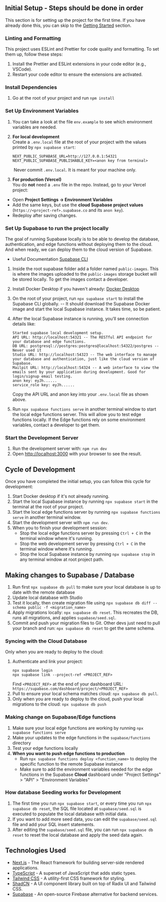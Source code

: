 ## Initial Setup - Steps should be done in order

This section is for setting up the project for the first time. If you have already done this, you can skip to the [Getting Started](#getting-started) section.

### Linting and Formatting

This project uses ESLint and Prettier for code quality and formatting. To set them up, follow these steps:

1. Install the Prettier and ESLint extensions in your code editor (e.g., VSCode).
2. Restart your code editor to ensure the extensions are activated.

### Install Dependencies

1. Go at the root of your project and run `npm install`

### Set Up Environment Variables

1. You can take a look at the file `env.example` to see which environment variables are needed.
2. **For local development**  
   Create a `.env.local` file at the root of your project with the values printed by `npx supabase start`:

   ```
   NEXT_PUBLIC_SUPABASE_URL=http://127.0.0.1:54321
   NEXT_PUBLIC_SUPABASE_PUBLISHABLE_KEY=<anon key from terminal>
   ```

   ️ Never commit `.env.local`. It is meant for your machine only.

3. **For production (Vercel)**  
   You do **not** need a `.env` file in the repo. Instead, go to your Vercel project:

- Open **Project Settings → Environment Variables**
- Add the same keys, but use the **cloud Supabase project values** (`https://<project-ref>.supabase.co` and its `anon key`).
- Redeploy after saving changes.

### Set Up Supabase to run the project locally

The goal of running Supabase locally is to be able to develop the database, authentication, and edge functions without deploying them to the cloud. And when ready, we can deploy them to the cloud version of Supabase.

- Useful Documentation [Supabase CLI](https://supabase.com/docs/guides/local-development/cli/getting-started)

1. Inside the root supabase folder add a folder named `public-images`. This is where the images uploaded to the `public-images` storage bucket will be stored locally. To get the images contact a developer.
2. Install Docker Desktop if you haven't already: [Docker Desktop](https://www.docker.com/products/docker-desktop/)
3. On the root of your project, run `npx supabase start` to install the Supabase CLI globally.
   -- It should download the Supabase Docker image and start the local Supabase instance. It takes time, so be patient.
4. After the local Supabase instance is running, you’ll see connection details like:

   ```
   Started supabase local development setup.
   API URL: http://localhost:54321 -- The RESTful API endpoint for your database and edge functions.
   DB URL: postgresql://postgres:postgres@localhost:54322/postgres -- Never used it
   Studio URL: http://localhost:54323 -- The web interface to manage your database and authentication, just like the cloud version of Supabase.
   Mailpit URL: http://localhost:54324 -- A web interface to view the emails sent by your application during development. Good for login/signup email testing.
   anon key: eyJh......
   service_role key: eyJh......
   ```

   Copy the API URL and anon key into your `.env.local` file as shown above.

5. Run `npx supabase functions serve` in another terminal window to start the local edge functions server. This will allow you to test edge functions locally. If the Edge functions rely on some environment variables, contact a developer to get them.

### Start the Development Server

1. Run the development server with: `npm run dev`
2. Open [http://localhost:3000](http://localhost:3000) with your browser to see the result.

## Cycle of Development

Once you have completed the initial setup, you can follow this cycle for development:

1. Start Docker desktop if it's not already running.
2. Start the local Supabase instance by running `npx supabase start` in the terminal at the root of your project.
3. Start the local edge functions server by running `npx supabase functions serve` in another terminal window.
4. Start the development server with `npm run dev`.
5. When you to finish your development session:
   - Stop the local edge functions server by pressing `Ctrl + C` in the terminal window where it's running.
   - Stop the web development server by pressing `Ctrl + C` in the terminal window where it's running.
   - Stop the local Supabase instance by running `npx supabase stop` in any terminal window at root project path.

## Making changes to Supabase / Database

1. Run first `npx supabase db pull` to make sure your local database is up to date with the remote database
2. Update local database with Studio
3. Test it locally, then create migration file using `npx supabase db diff --schema public -f <migration_name>`
4. Apply migrations locally: `npx supabase db reset`. This recreates the DB, runs all migrations, and applies `supabase/seed.sql`.
5. Commit and push your migration files to Git. Other devs just need to pull your branch and run: `npx supabase db reset` to get the same schema.

### Syncing with the Cloud Database

Only when you are ready to deploy to the cloud:

1. Authenticate and link your project:
   ```
   npx supabase login
   npx supabase link --project-ref <PROJECT_REF>
   ```
   Find `<PROJECT_REF>` at the end of your dashboard URL: `https://supabase.com/dashboard/project/<PROJECT_REF>`
2. Pull to ensure your local schema matches cloud: `npx supabase db pull`.
3. Only when you are ready to deploy to the cloud, push your local migrations to the cloud: `npx supabase db push`

### Making change on Supabase/Edge functions

1. Make sure your local edge functions are working by running `npx supabase functions serve`
2. Make your updates to the edge functions in the `supabase/functions` directory
3. Test your edge functions locally
4. **When you want to push edge functions to production**
   - Run `npx supabase functions deploy <function_name>` to deploy the specific function to the remote Supabase instance
   - Make sure to add the environment variables needed for the edge functions in the Supabase **Cloud** dashboard under "Project Settings" > "API" > "Environment Variables"

### How database Seeding works for Development

1. The first time you run `npx supabase start`, or every time you run `npx supabase db reset`, the SQL file located at `supabase/seed.sql` is executed to populate the local database with initial data.
2. If you want to add more seed data, you can edit the `supabase/seed.sql` file and add your SQL insert statements.
3. After editing the `supabase/seed.sql` file, you can run `npx supabase db reset` to reset the local database and apply the seed data again.

## Technologies Used

- [Next.js](https://nextjs.org/) - The React framework for building server-side rendered applications.
- [TypeScript](https://www.typescriptlang.org/) - A superset of JavaScript that adds static types.
- [Tailwind CSS](https://tailwindcss.com/) - A utility-first CSS framework for styling.
- [ShadCN](https://ui.shadcn.com/) - A UI component library built on top of Radix UI and Tailwind CSS.
- [Supabase](https://supabase.com/) - An open-source Firebase alternative for backend services.
